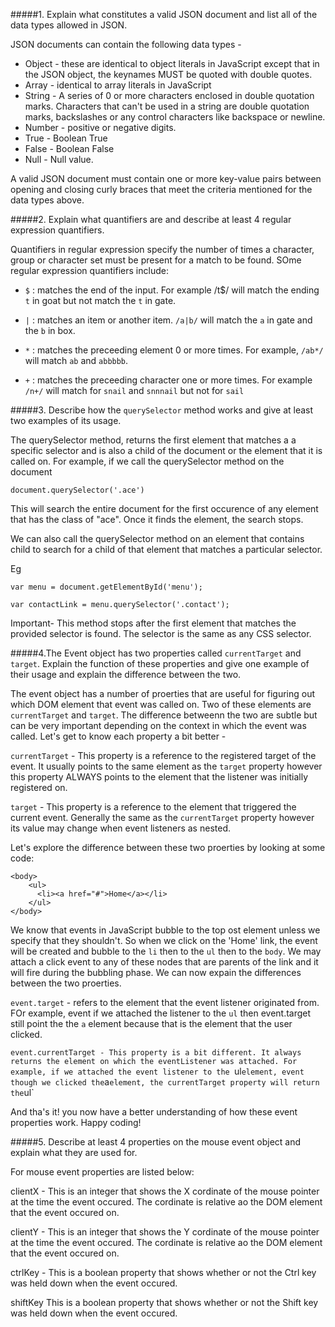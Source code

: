 #####1. Explain what constitutes a valid JSON document and list all of the data types allowed in JSON.

JSON documents can contain the following data types -

- Object - these are identical to object literals in JavaScript except that in the JSON object, the keynames MUST be quoted with double quotes.
- Array - identical to array literals in JavaScript
- String - A series of 0 or more characters enclosed in double quotation marks. Characters that can't be used in a string are double quotation marks, backslashes or any control characters like backspace or newline. 
- Number - positive or negative digits. 
- True - Boolean True
- False - Boolean False
- Null - Null value.

A valid JSON document must contain one or more key-value pairs between opening and closing curly braces that meet the criteria mentioned for the data types above. 


#####2. Explain what quantifiers are and describe at least 4 regular expression quantifiers.

Quantifiers in regular expression specify the number of times a character, group or character set must be present for a match to be found. SOme regular expression quantifiers include:

- `$` : matches the end of the input. For example /t$/ will match the ending `t` in goat but not match the `t` in gate. 

- `|` : matches an item or another item. `/a|b/` will match the `a` in gate and the `b` in box. 

- `*` : matches the preceeding element 0 or more times. For example, `/ab*/` will match `ab` and `abbbbb`.

- `+` : matches the preceeding character one or more times. For example `/n+/` will match for `snail` and `snnnail` but not for `sail`
  


#####3. Describe how the `querySelector` method works and give at least two examples of its usage.

The querySelector method, returns the first element that matches a a specific selector and is also a child of the document or the element that it is called on. For example, if we call the querySelector method on the document

	document.querySelector('.ace')

This will search the entire document for the first occurence of any element that has the class of "ace". Once it finds the element, the search stops. 

We can also call the querySelector method on an element that contains child to search for a child of that element that matches a particular selector.

Eg

	var menu = document.getElementById('menu');

	var contactLink = menu.querySelector('.contact');

Important- This method stops after the first element that matches the provided selector is found. The selector is the same as any CSS selector. 

#####4.The Event object has two properties called `currentTarget` and `target`. Explain the function of these properties and give one example of their usage and explain the difference between the two.

The event object has a number of proerties that are useful for figuring out which DOM element that event was called on. Two of these elements are `currentTarget` and `target`. The difference betweenn the two are subtle but can be very important depending on the context in which the event was called. Let's get to know each property a bit better - 

`currentTarget` - This property is a reference to the registered target of the event. It usually points to the same element as the `target` property however this property ALWAYS points to the element that the listener was initially registered on. 

`target` - This property is a reference to the element that triggered the current event. Generally the same as the `currentTarget` property however its value may change when event listeners as nested. 

Let's explore the difference between these two proerties by looking at some code:

	<body>
		<ul>
          <li><a href="#">Home</a></li>
		</ul>
	</body>

We know that events in JavaScript bubble to the top ost element unless we specify that they shouldn't. So when we click on the 'Home' link, the event will be created and bubble to the `li` then to the `ul` then to the `body`. We may attach a click event to any of these nodes that are parents of the link and it will fire during the bubbling phase. We can now expain the differences between the two proerties. 

`event.target` - refers to the element that the event listener originated from. FOr example, event if we attached the listener to the `ul` then event.target still point the the `a` element because that is the element that the user clicked.

`event.currentTarget - This property is a bit different. It always returns the element on which the eventListener was attached. For example, if we attached the event listener to the `ul` element, event though we clicked the `a` element, the currentTarget property will return the `ul`

And tha's it! you now have a better understanding of how these event properties work. Happy coding! 


#####5. Describe at least 4 properties on the mouse event object and explain what they are used for.

For mouse event properties are listed below: 

clientX -	This is an integer that shows the X cordinate of the mouse pointer at the time the event occured. The cordinate is relative ao the DOM element that the event occured on.


clientY -	This is an integer that shows the Y cordinate of the mouse pointer at the time the event occured. The cordinate is relative ao the DOM element that the event occured on.


ctrlKey -	This is a boolean property that shows whether or not the Ctrl key was held down when the event occured. 


shiftKey	This is a boolean property that shows whether or not the Shift key was held down when the event occured. 